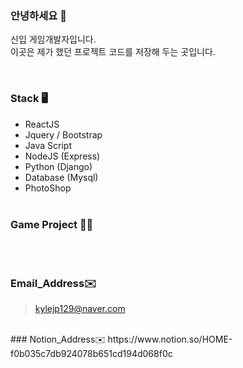 ### 안녕하세요 👋 

신입 게임개발자입니다.<br>
이곳은 제가 했던 프로젝트 코드를 저장해 두는 곳입니다. <br>

<br>

### Stack 🖥

- ReactJS
- Jquery / Bootstrap
- Java Script
- NodeJS (Express)
- Python (Django)
- Database (Mysql)
- PhotoShop
<br><br>
### Game Project 👩‍💻

<br><br>
### Email_Address✉️

>kylejp129@naver.com
<br>
### Notion_Address✉️
https://www.notion.so/HOME-f0b035c7db924078b651cd194d068f0c
<br>
